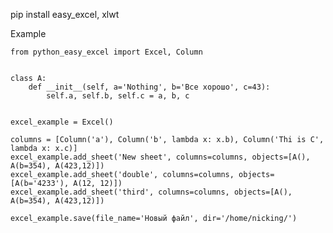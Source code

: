 pip install easy_excel, xlwt


Example

    from python_easy_excel import Excel, Column


    class A:
        def __init__(self, a='Nothing', b='Все хорошо', c=43):
            self.a, self.b, self.c = a, b, c


    excel_example = Excel()

    columns = [Column('a'), Column('b', lambda x: x.b), Column('Thi is C', lambda x: x.c)]
    excel_example.add_sheet('New sheet', columns=columns, objects=[A(), A(b=354), A(423,12)])
    excel_example.add_sheet('double', columns=columns, objects=[A(b='4233'), A(12, 12)])
    excel_example.add_sheet('third', columns=columns, objects=[A(), A(b=354), A(423,12)])

    excel_example.save(file_name='Новый файл', dir='/home/nicking/')


